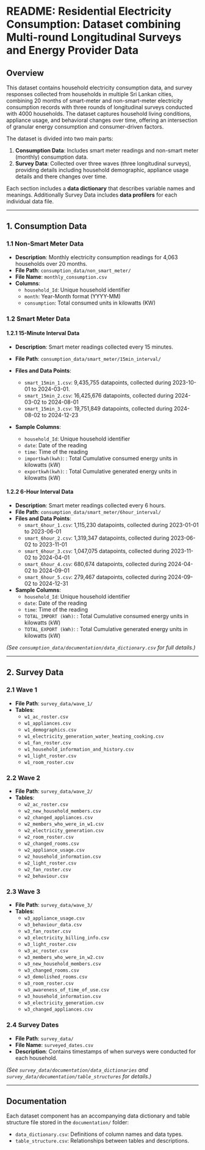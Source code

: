# README: Residential Electricity Consumption: Dataset combining Multi-round Longitudinal Surveys and Energy Provider Data

## Overview

This dataset contains household electricity consumption data, and survey responses collected from households in multiple Sri Lankan cities, combining 20 months of smart-meter and non-smart-meter electricity consumption records with three rounds of longitudinal surveys conducted with 4000 households. The dataset captures household living conditions, appliance usage, and behavioral changes over time, offering an intersection of granular energy consumption and consumer-driven factors.

The dataset is divided into two main parts:

1. **Consumption Data**: Includes smart meter readings and non-smart meter (monthly) consumption data.
2. **Survey Data**: Collected over three waves (three longitudinal surveys), providing details including household demographic, appliance usage details and there changes over time.

Each section includes a **data dictionary** that describes variable names and meanings. Additionally Survey Data includes **data profilers** for each individual data file.

---

## 1. Consumption Data
### 1.1 Non-Smart Meter Data
- **Description**: Monthly electricity consumption readings for 4,063 households over 20 months.
- **File Path**: `consumption_data/non_smart_meter/`
- **File Name**: `monthly_consumption.csv`
- **Columns**:
  - `household_Id`: Unique household identifier
  - `month`: Year-Month format (YYYY-MM)
  - `consumption`: Total consumed units in kilowatts (KW)
  
### 1.2 Smart Meter Data
#### 1.2.1 15-Minute Interval Data
- **Description**: Smart meter readings collected every 15 minutes.
- **File Path**: `consumption_data/smart_meter/15min_interval/`
- **Files and Data Points**:
  - `smart_15min_1.csv`: 9,435,755 datapoints, collected during 2023-10-01 to 2024-03-01.
  - `smart_15min_2.csv`: 16,425,676 datapoints, collected during 2024-03-02 to 2024-08-01 
  - `smart_15min_3.csv`: 19,751,849 datapoints, collected during 2024-08-02 to 2024-12-23

- **Sample Columns**:
  - `household_Id`: Unique household identifier
  - `date`: Date of the reading
  - `time`: Time of the reading
  - `importkwh(kwh)`: : Total Cumulative consumed energy units in kilowatts (kW)
  - `exportkwh(kwh)`: : Total Cumulative generated energy units in kilowatts (kW)

#### 1.2.2 6-Hour Interval Data
- **Description**: Smart meter readings collected every 6 hours.
- **File Path**: `consumption_data/smart_meter/6hour_interval/`
- **Files and Data Points**:
  - `smart_6hour_1.csv`: 1,115,230 datapoints, collected during 2023-01-01 to 2023-06-01
  - `smart_6hour_2.csv`: 1,319,347 datapoints, collected during 2023-06-02 to 2023-11-01
  - `smart_6hour_3.csv`: 1,047,075 datapoints, collected during 2023-11-02 to 2024-04-01
  - `smart_6hour_4.csv`: 680,674 datapoints, collected during 2024-04-02 to 2024-09-01
  - `smart_6hour_5.csv`: 279,467 datapoints, collected during 2024-09-02 to 2024-12-31
- **Sample Columns**:
  - `household_Id`: Unique household identifier
  - `date`: Date of the reading
  - `time`: Time of the reading
  - `TOTAL_IMPORT (kWh)`: : Total Cumulative consumed energy units in kilowatts (kW)
  - `TOTAL_EXPORT (kWh)`: : Total Cumulative generated energy units in kilowatts (kW)

*(See `consumption_data/documentation/data_dictionary.csv` for full details.)*

---

## 2. Survey Data

### 2.1 Wave 1
- **File Path**: `survey_data/wave_1/`
- **Tables**:
  - `w1_ac_roster.csv`
  - `w1_appliances.csv`
  - `w1_demographics.csv`
  - `w1_electricity_generation_water_heating_cooking.csv`
  - `w1_fan_roster.csv`
  - `w1_household_information_and_history.csv`
  - `w1_light_roster.csv`
  - `w1_room_roster.csv`

### 2.2 Wave 2
- **File Path**: `survey_data/wave_2/`
- **Tables**:
  - `w2_ac_roster.csv`
  - `w2_new_household_members.csv`
  - `w2_changed_appliances.csv`
  - `w2_members_who_were_in_w1.csv`
  - `w2_electricity_generation.csv`
  - `w2_room_roster.csv`
  - `w2_changed_rooms.csv`
  - `w2_appliance_usage.csv`
  - `w2_household_information.csv`
  - `w2_light_roster.csv`
  - `w2_fan_roster.csv`
  - `w2_behaviour.csv`

### 2.3 Wave 3
- **File Path**: `survey_data/wave_3/`
- **Tables**:
  - `w3_appliance_usage.csv`
  - `w3_behaviour_data.csv`
  - `w3_fan_roster.csv`
  - `w3_electricity_billing_info.csv`
  - `w3_light_roster.csv`
  - `w3_ac_roster.csv`
  - `w3_members_who_were_in_w2.csv`
  - `w3_new_household_members.csv`
  - `w3_changed_rooms.csv`
  - `w3_demolished_rooms.csv`
  - `w3_room_roster.csv`
  - `w3_awareness_of_time_of_use.csv`
  - `w3_household_information.csv`
  - `w3_electricity_generation.csv`
  - `w3_changed_appliances.csv`

### 2.4 Survey Dates
- **File Path**: `survey_data/`
- **File Name**: `surveyed_dates.csv`
- **Description**: Contains timestamps of when surveys were conducted for each household.

*(See `survey_data/documentation/data_dictionaries` and `survey_data/documentation/table_structures` for details.)*

---

## Documentation
Each dataset component has an accompanying data dictionary and table structure file stored in the `documentation/` folder:
- `data_dictionary.csv`: Definitions of column names and data types.
- `table_structure.csv`: Relationships between tables and descriptions.